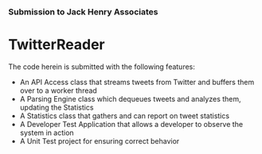 ### Submission to Jack Henry Associates

# TwitterReader

The code herein is submitted with the following features:
* An API Access class that streams tweets from Twitter and buffers them over to a worker thread
* A Parsing Engine class which dequeues tweets and analyzes them, updating the Statistics
* A Statistics class that gathers and can report on tweet statistics
* A Developer Test Application that allows a developer to observe the system in action
* A Unit Test project for ensuring correct behavior